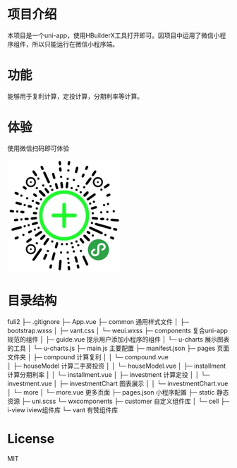 # 项目介绍

本项目是一个uni-app，使用HBuilderX工具打开即可。因项目中运用了微信小程序组件，所以只能运行在微信小程序端。

# 功能

能够用于复利计算，定投计算，分期利率等计算。

# 体验

使用微信扫码即可体验

![](README_files/1.jpg)

# 目录结构

fuli2
├─ .gitignore
├─ App.vue
├─ common      通用样式文件
│    ├─ bootstrap.wxss
│    ├─ vant.css
│    └─ weui.wxss
├─ components  复合uni-app规范的组件
│    ├─ guide.vue  提示用户添加小程序的组件
│    └─ u-charts   展示图表的工具
│           └─ u-charts.js
├─ main.js     主要配置
├─ manifest.json
├─ pages      页面文件夹
│    ├─ compound      计算复利
│    │    └─ compound.vue    
│    ├─ houseModel    计算二手房投资
│    │    └─ houseModel.vue
│    ├─ installment   计算分期利率
│    │    └─ installment.vue
│    ├─ investment    计算定投
│    │    └─ investment.vue
│    ├─ investmentChart  图表展示
│    │    └─ investmentChart.vue
│    └─ more
│           └─ more.vue   更多页面
├─ pages.json          小程序配置
├─ static              静态资源
├─ uni.scss
└─ wxcomponents
       ├─ customer     自定义组件库
       │    └─ cell
       ├─ i-view       iview组件库
       └─ vant         有赞组件库

# License
 
 MIT
